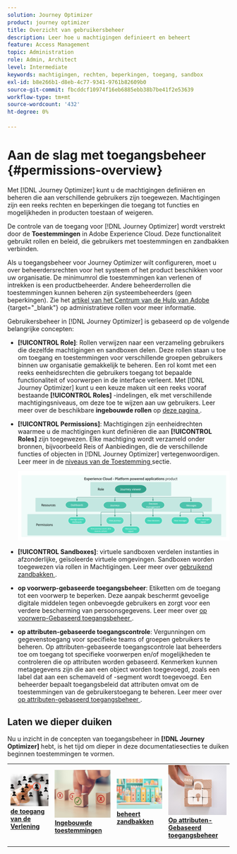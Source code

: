 ```yaml
---
solution: Journey Optimizer
product: journey optimizer
title: Overzicht van gebruikersbeheer
description: Leer hoe u machtigingen definieert en beheert
feature: Access Management
topic: Administration
role: Admin, Architect
level: Intermediate
keywords: machtigingen, rechten, beperkingen, toegang, sandbox
exl-id: b8e266b1-d8eb-4c77-9341-9761b82609b0
source-git-commit: fbcddcf10974f16eb6885ebb38b7be41f2e53639
workflow-type: tm+mt
source-wordcount: '432'
ht-degree: 0%

---
```


# Aan de slag met toegangsbeheer {#permissions-overview}

Met [!DNL Journey Optimizer] kunt u de machtigingen definiëren en beheren die aan verschillende gebruikers zijn toegewezen. Machtigingen zijn een reeks rechten en beperkingen die toegang tot functies en mogelijkheden in producten toestaan of weigeren.

De controle van de toegang voor [!DNL Journey Optimizer] wordt verstrekt door de **Toestemmingen** in Adobe Experience Cloud. Deze functionaliteit gebruikt rollen en beleid, die gebruikers met toestemmingen en zandbakken verbinden.

Als u toegangsbeheer voor Journey Optimizer wilt configureren, moet u over beheerdersrechten voor het systeem of het product beschikken voor uw organisatie. De minimumrol die toestemmingen kan verlenen of intrekken is een productbeheerder. Andere beheerderrollen die toestemmingen kunnen beheren zijn systeembeheerders (geen beperkingen). Zie het [ artikel van het Centrum van de Hulp van Adobe ](https://helpx.adobe.com/enterprise/using/admin-roles.html){target="_blank"} op administratieve rollen voor meer informatie.

<!-- A high-level workflow for gaining and assigning access permissions can be summarized as follows:

* After licensing [!DNL Journey Optimizer], an email is sent to the administrator specified during licensing.
* The administrator logs in to Adobe Admin Console and selects [!DNL Journey Optimizer] from the list of products on the overview page.
* To grant access to [!DNL Journey Optimizer], it is recommended that the administrator add users to the default product profile
* In Experience Platform Permissions, the administrator can create new roles or edit the permissions and users for any existing roles.
* When creating or editing a role, the administrator adds users to the role using the users tab, and grants permissions to these users (such as "Read Datasets" or "Manage Schemas") by editing the role's permissions. Similarly, the administrator can assign access to sandboxes using the same editing option.
* When users log in to the Journey Optimizer user interface, their access to capabilities is driven by the permissions that have been granted to them from the previous step. For example, if a user does not have the View Datasets permission, the Datasets tab in the side menu will not be visible to that user.-->


Gebruikersbeheer in [!DNL Journey Optimizer] is gebaseerd op de volgende belangrijke concepten:

* **[!UICONTROL Role]**: Rollen verwijzen naar een verzameling gebruikers die dezelfde machtigingen en sandboxen delen. Deze rollen staan u toe om toegang en toestemmingen voor verschillende groepen gebruikers binnen uw organisatie gemakkelijk te beheren. Een rol komt met een reeks eenheidsrechten die gebruikers toegang tot bepaalde functionaliteit of voorwerpen in de interface verleent.
Met [!DNL Journey Optimizer] kunt u een keuze maken uit een reeks vooraf bestaande **[!UICONTROL Roles]** -indelingen, elk met verschillende machtigingsniveaus, om deze toe te wijzen aan uw gebruikers. Leer meer over de beschikbare **ingebouwde rollen** op [ deze pagina ](ootb-product-profiles.md).

* **[!UICONTROL Permissions]**: Machtigingen zijn eenheidrechten waarmee u de machtigingen kunt definiëren die aan **[!UICONTROL Roles]** zijn toegewezen. Elke machtiging wordt verzameld onder bronnen, bijvoorbeeld Reis of Aanbiedingen, die de verschillende functies of objecten in [!DNL Journey Optimizer] vertegenwoordigen. Leer meer in de [ niveaus van de Toestemming ](high-low-permissions.md) sectie.

  ![](assets/do-not-localize/permissions_2.png)

* **[!UICONTROL Sandboxes]**: virtuele sandboxen verdelen instanties in afzonderlijke, geïsoleerde virtuele omgevingen. Sandboxen worden toegewezen via rollen in Machtigingen. Leer meer over [ gebruikend zandbakken ](sandboxes.md).

* **op voorwerp-gebaseerde toegangsbeheer**: Etiketten om de toegang tot een voorwerp te beperken. Deze aanpak beschermt gevoelige digitale middelen tegen onbevoegde gebruikers en zorgt voor een verdere bescherming van persoonsgegevens. Leer meer over [ op voorwerp-Gebaseerd toegangsbeheer ](object-based-access.md).

* **op attributen-gebaseerde toegangscontrole**: Vergunningen om gegevenstoegang voor specifieke teams of groepen gebruikers te beheren. Op attributen-gebaseerde toegangscontrole laat beheerders toe om toegang tot specifieke voorwerpen en/of mogelijkheden te controleren die op attributen worden gebaseerd. Kenmerken kunnen metagegevens zijn die aan een object worden toegevoegd, zoals een label dat aan een schemaveld of -segment wordt toegevoegd. Een beheerder bepaalt toegangsbeleid dat attributen omvat om de toestemmingen van de gebruikerstoegang te beheren. Leer meer over [ op attributen-gebaseerd toegangsbeheer ](attribute-based-access.md).


## Laten we dieper duiken

Nu u inzicht in de concepten van toegangsbeheer in **[!DNL Journey Optimizer]** hebt, is het tijd om dieper in deze documentatiesecties te duiken beginnen toestemmingen te vormen.


<table style="table-layout:fixed"><tr style="border: 0;">
<td>
<a href="permissions.md">
<img alt="Machtigingen" src="assets/do-not-localize/role.jpg">
</a>
<div>
<a href="permissions.md"><strong> de toegang van de Verlening </strong></a>
</div>
<p>
</td>
<td>
<a href="ootb-permissions.md">
<img alt="Ingebouwde machtigingen" src="assets/do-not-localize/select.jpg">
</a>
<div>
<a href="ootb-permissions.md"><strong> Ingebouwde toestemmingen </strong></a>
</div>
<p>
</td>
<td>
<a href="sandboxes.md">
<img alt="sandboxen beheren" src="assets/do-not-localize/sandboxes.jpg">
</a>
<div>
<a href="sandboxes.md"><strong> beheert zandbakken </strong></a>
</div>
<p></td>
<td>
<a href="attribute-based-access.md">
<img alt="Toegangsbeheer op basis van kenmerken" src="assets/do-not-localize/data-access.jpeg">
</a>
<div>
<a href="attribute-based-access.md"><strong> Op attributen-Gebaseerd toegangsbeheer </strong></a>
</div>
<p>
</td>
</tr></table>